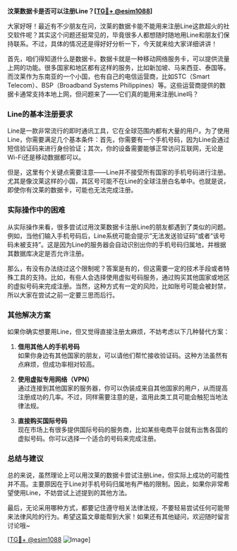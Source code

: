 **汶莱数据卡是否可以注册Line？[[TG💪+ @esim1088](https://t.me/s/esim1088)]**

大家好呀！最近有不少朋友在问，汶莱的数据卡能不能用来注册Line这款超火的社交软件呢？其实这个问题还挺常见的，毕竟很多人都想随时随地用Line和朋友们保持联系。不过，具体的情况还是得好好分析一下，今天就来给大家详细讲讲！

首先，咱们得知道什么是数据卡。数据卡就是一种移动网络服务卡，可以提供流量上网的功能。很多国家和地区都有这样的服务，比如新加坡、马来西亚、泰国等。而汶莱作为东南亚的一个小国，也有自己的电信运营商，比如STC（Smart Telecom）、BSP（Broadband Systems Philippines）等。这些运营商提供的数据卡通常支持本地上网，但问题来了——它们真的能用来注册Line吗？

### Line的基本注册要求

Line是一款非常流行的即时通讯工具，它在全球范围内都有大量的用户。为了使用Line，你需要满足几个基本条件：首先，你需要有一个手机号码，因为Line会通过短信验证码来进行身份验证；其次，你的设备需要能够正常访问互联网，无论是Wi-Fi还是移动数据都可以。

但是，这里有个关键点需要注意——Line并不接受所有国家的手机号码进行注册。尤其是像汶莱这样的小国，其区号可能不在Line的全球注册白名单中。也就是说，即使你有汶莱的数据卡，可能也无法完成注册。

### 实际操作中的困难

从实际操作来看，很多尝试过用汶莱数据卡注册Line的朋友都遇到了类似的问题。例如，当他们输入手机号码后，Line系统可能会提示“无法发送验证码”或者“该号码未被支持”。这是因为Line的服务器会自动识别出你的手机号码归属地，并根据其数据库决定是否允许注册。

那么，有没有办法绕过这个限制呢？答案是有的，但这需要一定的技术手段或者特殊工具的支持。比如，有些人会选择使用虚拟号码服务，通过购买其他国家或地区的虚拟号码来完成注册。当然，这种方式有一定的风险，比如账号可能会被封禁，所以大家在尝试之前一定要三思而后行。

### 其他解决方案

如果你确实想要用Line，但又觉得直接注册太麻烦，不妨考虑以下几种替代方案：

1. **借用其他人的手机号码**  
   如果你身边有其他国家的朋友，可以请他们帮忙接收验证码。这种方法虽然有点麻烦，但成功率相对较高。

2. **使用虚拟专用网络（VPN）**  
   通过连接到其他国家的服务器，你可以伪装成来自其他国家的用户，从而提高注册成功的几率。不过，同样需要注意的是，滥用此类工具可能会触犯当地法律法规。

3. **直接购买国际号码**  
   现在市场上有很多提供国际号码的服务商，比如某些电商平台就有出售各国的虚拟号码。你可以选择一个适合的号码来完成注册。

### 总结与建议

总的来说，虽然理论上可以用汶莱的数据卡尝试注册Line，但实际上成功的可能性并不高。主要原因在于Line对手机号码归属地有严格的限制。因此，如果你非常希望使用Line，不妨尝试上述提到的其他方法。

最后，无论采用哪种方式，都要记住遵守相关法律法规，不要轻易尝试任何可能带来法律风险的行为。希望这篇文章能帮到大家！如果还有其他疑问，欢迎随时留言讨论哦~

[[TG💪+ @esim1088](https://t.me/s/esim1088) ![Image](https://i.postimg.cc/4NQfJmqS/Snipaste-2025-05-13-00-14-12.png)]